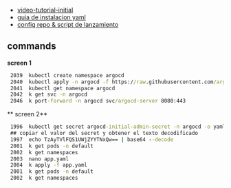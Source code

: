 
- [video-tutorial-initial](https://www.youtube.com/watch?v=MeU5_k9ssrs)
- [guia de instalacion yaml](https://argo-cd.readthedocs.io/en/stable/getting_started/)
- [config repo & script de lanzamiento](https://argo-cd.readthedocs.io/en/stable/operator-manual/declarative-setup/)

## commands

**screen 1**
```cmd
 2039  kubectl create namespace argocd
 2040  kubectl apply -n argocd -f https://raw.githubusercontent.com/argoproj/argo-cd/stable/manifests/install.yaml
 2041  kubectl get namespace argocd
 2042  k get svc -n argocd
 2046  k port-forward -n argocd svc/argocd-server 8080:443
```
** screen 2**
```cmd
 1996  kubectl get secret argocd-initial-admin-secret -n argocd -o yaml
 ## copiar el valor del secret y obtener el texto decodificado
 1997  echo TzAyTVlFQS1UWjZYYTNxQw== | base64 --decode
 2001  k get pods -n default
 2002  k get namespaces
 2003  nano app.yaml
 2004  k apply -f app.yaml 
 2001  k get pods -n default
 2002  k get namespaces
```